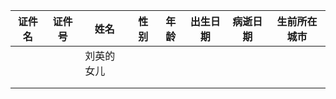 证件名|证件号|姓名|性别|年龄|出生日期|病逝日期|生前所在城市|
| --|--|--|--|--|--|--|--|
|  |  |  刘英的女儿|  |  |  |  |  |
|  |  |  |  |  |  |  |  |
|  |  |  |  |  |  |  |  |
